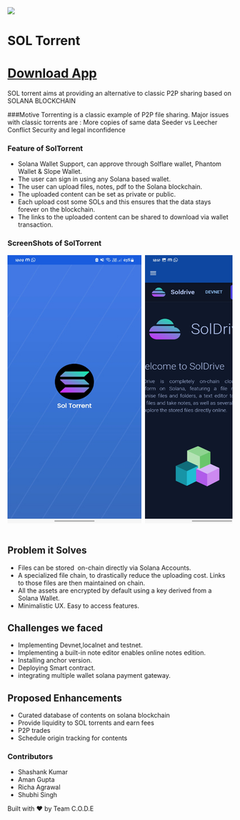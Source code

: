 ![](./Image-Assets/img1.gif)
# SOL Torrent
# [Download App](https://drive.google.com/file/d/1ngIqac-RW3cpfyQvApUVhhUeo4EiUvDS/view?usp=share_link)   
SOL torrent aims at providing an alternative to classic P2P sharing based on SOLANA BLOCKCHAIN

###Motive
Torrenting is a classic example of P2P file sharing.
Major issues with classic torrents are :
More copies of same data
Seeder vs Leecher Conflict
Security and legal inconfidence


### Feature of SolTorrent
- Solana Wallet Support, can approve through Solflare wallet, Phantom Wallet & Slope Wallet.
- The user can sign in using any Solana based wallet.
- The user can upload files, notes, pdf to the Solana blockchain.
- The uploaded content can be set as private or public.
- Each upload cost some SOLs and this ensures that the data stays forever on the blockchain.
- The links to the uploaded content can be shared to download via wallet transaction.


### ScreenShots of SolTorrent 
<pre>
<img src="./images/img1.jpg" alt="1" width="300" height="600" /> <img src="./images/img2.jpg" alt="1" width="300" height="600" /> <img src="./images/img3.jpg" alt="1" width="300" height="600" /> <img src="./images/img11.jpg" alt="1" width="300" height="600" /> <img src="./images/img4.jpg" alt="1" width="300" height="600" /> <img src="./images/img5.jpg" alt="1"
	 width="300" height="600" /> <img src="./images/img6.jpg" alt="1"
	 width="300" height="600" /> <img src="./images/img7.jpg" alt="1"
	 width="300" height="600" />

</pre>

## Problem it Solves

- Files can be stored  on-chain directly via Solana Accounts.
- A specialized file chain, to drastically reduce the uploading cost. Links to those files are then maintained on chain.
- All the assets are encrypted by default using a key derived from a Solana Wallet.
- Minimalistic UX. Easy to access features. 

## Challenges we faced

- Implementing Devnet,localnet and testnet.
- Implementing a built-in note editor enables online notes edition.
- Installing anchor version.
- Deploying Smart contract.
- integrating multiple wallet solana payment gateway.

## Proposed Enhancements
- Curated database of contents on solana blockchain 
- Provide liquidity to SOL torrents and earn fees
- P2P trades
- Schedule origin tracking for contents


### Contributors
- Shashank Kumar
- Aman Gupta
- Richa Agrawal
- Shubhi Singh

Built with ❤️ by Team C.O.D.E
